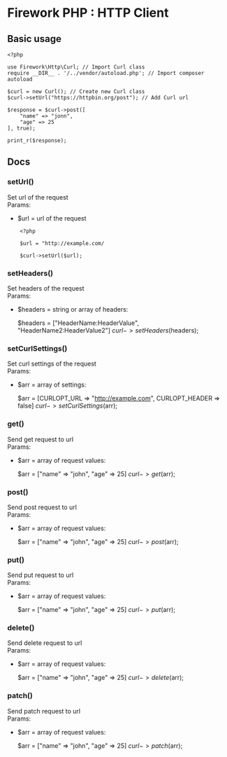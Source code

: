 # Firework PHP : HTTP Client

## Basic usage

    <?php

    use Firework\Http\Curl; // Import Curl class
    require __DIR__ . '/../vendor/autoload.php'; // Import composer autoload

    $curl = new Curl(); // Create new Curl class
    $curl->setUrl("https://httpbin.org/post"); // Add Curl url

    $response = $curl->post([
        "name" => "jonn",
        "age" => 25
    ], true);

    print_r($response);

## Docs

### setUrl()
Set url of the request \
Params: 
- $url = url of the request

```
    <?php
  
    $url = "http://example.com/

    $curl->setUrl($url);
```
### setHeaders()
Set headers of the request \
Params: 
- $headers = string or array of headers:


    $headers = ["HeaderName:HeaderValue", "HeaderName2:HeaderValue2"]
    $curl->setHeaders($headers);

### setCurlSettings()
Set curl settings of the request \
Params: 
- $arr = array of settings:


    $arr = [CURLOPT_URL => "http://example.com", CURLOPT_HEADER => false]
    $curl->setCurlSettings($arr);

### get()
Send get request to url \
Params: 
- $arr = array of request values:


    $arr = ["name" => "john", "age" => 25]
    $curl->get($arr);

### post()
Send post request to url \
Params: 
- $arr = array of request values:


    $arr = ["name" => "john", "age" => 25]
    $curl->post($arr);

### put()
Send put request to url \
Params: 
- $arr = array of request values:


    $arr = ["name" => "john", "age" => 25]
    $curl->put($arr);

### delete()
Send delete request to url \
Params:
- $arr = array of request values:


    $arr = ["name" => "john", "age" => 25]
    $curl->delete($arr);

### patch()
Send patch request to url \
Params: 
- $arr = array of request values:


    $arr = ["name" => "john", "age" => 25]
    $curl->patch($arr);
